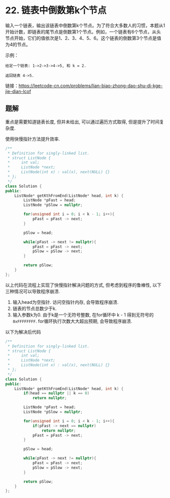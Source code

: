 # 22. 链表中倒数第k个节点

输入一个链表，输出该链表中倒数第k个节点。为了符合大多数人的习惯，本题从1开始计数，即链表的尾节点是倒数第1个节点。例如，一个链表有6个节点，从头节点开始，它们的值依次是1、2、3、4、5、6。这个链表的倒数第3个节点是值为4的节点。

示例：

```
给定一个链表: 1->2->3->4->5, 和 k = 2.

返回链表 4->5.
```


链接：https://leetcode-cn.com/problems/lian-biao-zhong-dao-shu-di-kge-jie-dian-lcof

## 题解

重点是需要知道链表长度, 但并未给出, 可以通过遍历方式取得, 但是提升了时间复杂度.

使用快慢指针方法提升效率.

```c++
/**
 * Definition for singly-linked list.
 * struct ListNode {
 *     int val;
 *     ListNode *next;
 *     ListNode(int x) : val(x), next(NULL) {}
 * };
 */
class Solution {
public:
    ListNode* getKthFromEnd(ListNode* head, int k) {
        ListNode *pFast = head;
        ListNode *pSlow = nullptr;

        for(unsigned int i = 0; i < k - 1; i++){
            pFast = pFast -> next;
        }

        pSlow = head;

        while(pFast -> next != nullptr){
            pFast = pFast -> next;
            pSlow = pSlow -> next;
        }

        return pSlow;
    }
};
```



以上代码在流程上实现了快慢指针解决问题的方式, 但考虑到程序的鲁棒性, 以下三种情况可以导致程序崩溃.

1. 输入head为空指针. 访问空指针内存, 会导致程序崩溃.
2. 链表的节点总数少于k.
3. 输入参数k为0. 由于k是一个无符号整数, 在for循环中 k - 1 得到无符号的 `0xFFFFFFFF`. for循环执行次数大大超出预期, 会导致程序崩溃.



以下为解决后代码

```c++
/**
 * Definition for singly-linked list.
 * struct ListNode {
 *     int val;
 *     ListNode *next;
 *     ListNode(int x) : val(x), next(NULL) {}
 * };
 */
class Solution {
public:
    ListNode* getKthFromEnd(ListNode* head, int k) {
        if(head == nullptr || k == 0)
            return nullptr;

        ListNode *pFast = head;
        ListNode *pSlow = nullptr;

        for(unsigned int i = 0; i < k - 1; i++){
            if(pFast -> next == nullptr)
                return nullptr;
            pFast = pFast -> next;
        }

        pSlow = head;

        while(pFast -> next != nullptr){
            pFast = pFast -> next;
            pSlow = pSlow -> next;
        }

        return pSlow;
    }
};
```

